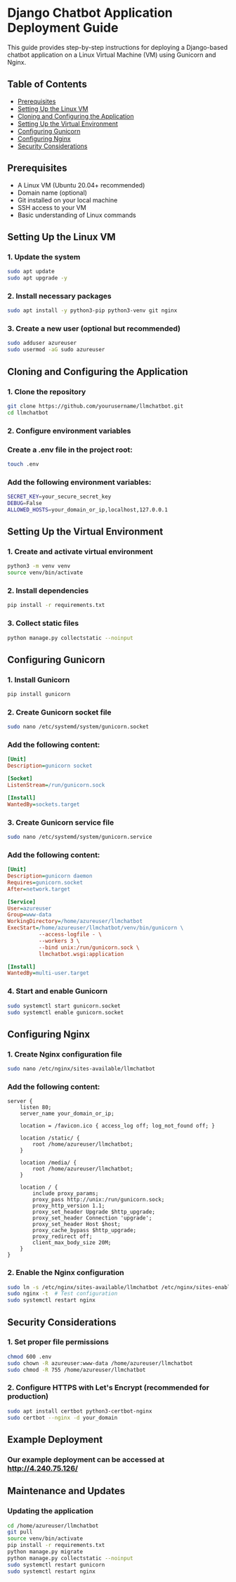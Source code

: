 # Django Chatbot Application Deployment Guide

This guide provides step-by-step instructions for deploying a Django-based chatbot application on a Linux Virtual Machine (VM) using Gunicorn and Nginx. 

## Table of Contents
- [Prerequisites](#prerequisites)
- [Setting Up the Linux VM](#setting-up-the-linux-vm)
- [Cloning and Configuring the Application](#cloning-and-configuring-the-application)
- [Setting Up the Virtual Environment](#setting-up-the-virtual-environment)
- [Configuring Gunicorn](#configuring-gunicorn)
- [Configuring Nginx](#configuring-nginx)
- [Security Considerations](#security-considerations)

## Prerequisites

- A Linux VM (Ubuntu 20.04+ recommended)
- Domain name (optional)
- Git installed on your local machine
- SSH access to your VM
- Basic understanding of Linux commands

## Setting Up the Linux VM

### 1. Update the system
```bash
sudo apt update
sudo apt upgrade -y
```
### 2. Install necessary packages
```bash
sudo apt install -y python3-pip python3-venv git nginx
```
### 3. Create a new user (optional but recommended)
```bash
sudo adduser azureuser
sudo usermod -aG sudo azureuser
```

## Cloning and Configuring the Application

### 1. Clone the repository
```bash
git clone https://github.com/yourusername/llmchatbot.git
cd llmchatbot
```
### 2. Configure environment variables
 ### Create a .env file in the project root:

```bash
touch .env
```
### Add the following environment variables:

```bash
SECRET_KEY=your_secure_secret_key
DEBUG=False
ALLOWED_HOSTS=your_domain_or_ip,localhost,127.0.0.1
```

## Setting Up the Virtual Environment
### 1. Create and activate virtual environment
```bash
python3 -m venv venv
source venv/bin/activate
```
### 2. Install dependencies
```bash
pip install -r requirements.txt
```
### 3. Collect static files
```bash
python manage.py collectstatic --noinput
```

## Configuring Gunicorn
### 1. Install Gunicorn
```bash
pip install gunicorn
```
### 2. Create Gunicorn socket file
```bash
sudo nano /etc/systemd/system/gunicorn.socket
```
### Add the following content:
```ini
[Unit]
Description=gunicorn socket

[Socket]
ListenStream=/run/gunicorn.sock

[Install]
WantedBy=sockets.target
```

### 3. Create Gunicorn service file
```bash
sudo nano /etc/systemd/system/gunicorn.service
```
### Add the following content:
```ini
[Unit]
Description=gunicorn daemon
Requires=gunicorn.socket
After=network.target

[Service]
User=azureuser
Group=www-data
WorkingDirectory=/home/azureuser/llmchatbot
ExecStart=/home/azureuser/llmchatbot/venv/bin/gunicorn \
          --access-logfile - \
          --workers 3 \
          --bind unix:/run/gunicorn.sock \
          llmchatbot.wsgi:application

[Install]
WantedBy=multi-user.target
```

### 4. Start and enable Gunicorn
```bash
sudo systemctl start gunicorn.socket
sudo systemctl enable gunicorn.socket
```

## Configuring Nginx
### 1. Create Nginx configuration file
```bash
sudo nano /etc/nginx/sites-available/llmchatbot
```
### Add the following content:
```nginx
server {
    listen 80;
    server_name your_domain_or_ip;

    location = /favicon.ico { access_log off; log_not_found off; }
    
    location /static/ {
        root /home/azureuser/llmchatbot;
    }

    location /media/ {
        root /home/azureuser/llmchatbot;
    }

    location / {
        include proxy_params;
        proxy_pass http://unix:/run/gunicorn.sock;
        proxy_http_version 1.1;
        proxy_set_header Upgrade $http_upgrade;
        proxy_set_header Connection 'upgrade';
        proxy_set_header Host $host;
        proxy_cache_bypass $http_upgrade;
        proxy_redirect off;
        client_max_body_size 20M;
    }
}
```
### 2. Enable the Nginx configuration
```bash
sudo ln -s /etc/nginx/sites-available/llmchatbot /etc/nginx/sites-enabled
sudo nginx -t  # Test configuration
sudo systemctl restart nginx
```

## Security Considerations
### 1. Set proper file permissions
```bash
chmod 600 .env
sudo chown -R azureuser:www-data /home/azureuser/llmchatbot
sudo chmod -R 755 /home/azureuser/llmchatbot
```
### 2. Configure HTTPS with Let's Encrypt (recommended for production)
```bash
sudo apt install certbot python3-certbot-nginx
sudo certbot --nginx -d your_domain
```

## Example Deployment
### Our example deployment can be accessed at http://4.240.75.126/

## Maintenance and Updates
### Updating the application
```bash
cd /home/azureuser/llmchatbot
git pull
source venv/bin/activate
pip install -r requirements.txt
python manage.py migrate
python manage.py collectstatic --noinput
sudo systemctl restart gunicorn
sudo systemctl restart nginx
```